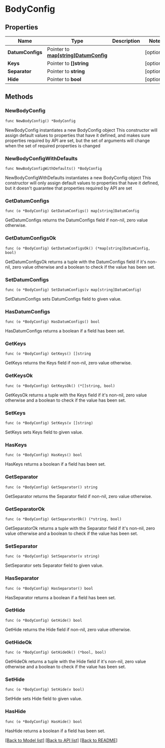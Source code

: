 # BodyConfig

## Properties

Name | Type | Description | Notes
------------ | ------------- | ------------- | -------------
**DatumConfigs** | Pointer to [**map[string]DatumConfig**](DatumConfig.md) |  | [optional] 
**Keys** | Pointer to **[]string** |  | [optional] 
**Separator** | Pointer to **string** |  | [optional] 
**Hide** | Pointer to **bool** |  | [optional] 

## Methods

### NewBodyConfig

`func NewBodyConfig() *BodyConfig`

NewBodyConfig instantiates a new BodyConfig object
This constructor will assign default values to properties that have it defined,
and makes sure properties required by API are set, but the set of arguments
will change when the set of required properties is changed

### NewBodyConfigWithDefaults

`func NewBodyConfigWithDefaults() *BodyConfig`

NewBodyConfigWithDefaults instantiates a new BodyConfig object
This constructor will only assign default values to properties that have it defined,
but it doesn't guarantee that properties required by API are set

### GetDatumConfigs

`func (o *BodyConfig) GetDatumConfigs() map[string]DatumConfig`

GetDatumConfigs returns the DatumConfigs field if non-nil, zero value otherwise.

### GetDatumConfigsOk

`func (o *BodyConfig) GetDatumConfigsOk() (*map[string]DatumConfig, bool)`

GetDatumConfigsOk returns a tuple with the DatumConfigs field if it's non-nil, zero value otherwise
and a boolean to check if the value has been set.

### SetDatumConfigs

`func (o *BodyConfig) SetDatumConfigs(v map[string]DatumConfig)`

SetDatumConfigs sets DatumConfigs field to given value.

### HasDatumConfigs

`func (o *BodyConfig) HasDatumConfigs() bool`

HasDatumConfigs returns a boolean if a field has been set.

### GetKeys

`func (o *BodyConfig) GetKeys() []string`

GetKeys returns the Keys field if non-nil, zero value otherwise.

### GetKeysOk

`func (o *BodyConfig) GetKeysOk() (*[]string, bool)`

GetKeysOk returns a tuple with the Keys field if it's non-nil, zero value otherwise
and a boolean to check if the value has been set.

### SetKeys

`func (o *BodyConfig) SetKeys(v []string)`

SetKeys sets Keys field to given value.

### HasKeys

`func (o *BodyConfig) HasKeys() bool`

HasKeys returns a boolean if a field has been set.

### GetSeparator

`func (o *BodyConfig) GetSeparator() string`

GetSeparator returns the Separator field if non-nil, zero value otherwise.

### GetSeparatorOk

`func (o *BodyConfig) GetSeparatorOk() (*string, bool)`

GetSeparatorOk returns a tuple with the Separator field if it's non-nil, zero value otherwise
and a boolean to check if the value has been set.

### SetSeparator

`func (o *BodyConfig) SetSeparator(v string)`

SetSeparator sets Separator field to given value.

### HasSeparator

`func (o *BodyConfig) HasSeparator() bool`

HasSeparator returns a boolean if a field has been set.

### GetHide

`func (o *BodyConfig) GetHide() bool`

GetHide returns the Hide field if non-nil, zero value otherwise.

### GetHideOk

`func (o *BodyConfig) GetHideOk() (*bool, bool)`

GetHideOk returns a tuple with the Hide field if it's non-nil, zero value otherwise
and a boolean to check if the value has been set.

### SetHide

`func (o *BodyConfig) SetHide(v bool)`

SetHide sets Hide field to given value.

### HasHide

`func (o *BodyConfig) HasHide() bool`

HasHide returns a boolean if a field has been set.


[[Back to Model list]](../README.md#documentation-for-models) [[Back to API list]](../README.md#documentation-for-api-endpoints) [[Back to README]](../README.md)


